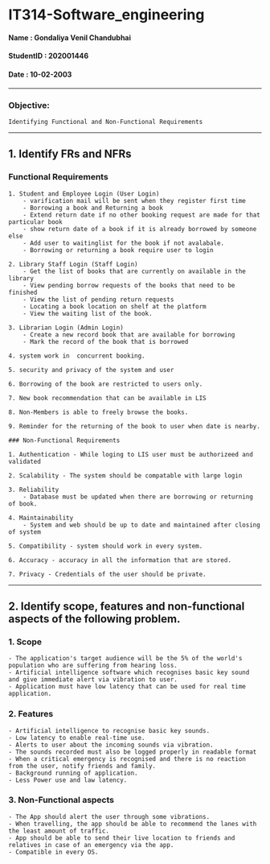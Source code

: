 # IT314-Software_engineering

#### Name       : Gondaliya Venil Chandubhai
#### StudentID  : 202001446
#### Date       : 10-02-2003
----

### Objective:
    Identifying Functional and Non-Functional Requirements
----
## 1. Identify FRs and NFRs
### Functional Requirements
    1. Student and Employee Login (User Login)
        - varification mail will be sent when they register first time
        - Borrowing a book and Returning a book
        - Extend return date if no other booking request are made for that particular book
        - show return date of a book if it is already borrowed by someone else
        - Add user to waitinglist for the book if not avalabale.
        - Borrowing or returning a book require user to login
    
    2. Library Staff Login (Staff Login)
        - Get the list of books that are currently on available in the library
        - View pending borrow requests of the books that need to be finished
        - View the list of pending return requests 
        - Locating a book location on shelf at the platform
        - View the waiting list of the book.
        
    3. Librarian Login (Admin Login)
        - Create a new record book that are available for borrowing
        - Mark the record of the book that is borrowed
   
    4. system work in  concurrent booking.
    
    5. security and privacy of the system and user
    
    6. Borrowing of the book are restricted to users only.
    
    7. New book recommendation that can be available in LIS
    
    8. Non-Members is able to freely browse the books.
    
    9. Reminder for the returning of the book to user when date is nearby.
    
    ### Non-Functional Requirements
    
    1. Authentication - While loging to LIS user must be authorizeed and validated
    
    2. Scalability - The system should be compatable with large login
    
    3. Reliability
        - Database must be updated when there are borrowing or returning of book.
        
    4. Maintainability 
        - System and web should be up to date and maintained after closing of system
    
    5. Compatibility - system should work in every system.
    
    6. Accuracy - accuracy in all the information that are stored.
    
    7. Privacy - Credentials of the user should be private.
    
----
## 2. Identify scope, features and non-functional aspects of the following problem.

### 1. Scope
    - The application's target audience will be the 5% of the world's population who are suffering from hearing loss. 
    - Artificial intelligence software which recognises basic key sound and give immediate alert via vibration to user.
    - Application must have low latency that can be used for real time application.
    
### 2. Features
    - Artificial intelligence to recognise basic key sounds.
    - Low latency to enable real-time use.
    - Alerts to user about the incoming sounds via vibration.
    - The sounds recorded must also be logged properly in readable format
    - When a critical emergency is recognised and there is no reaction from the user, notify friends and family.
    - Background running of application.
    - Less Power use and law latency.

### 3. Non-Functional aspects
    - The App should alert the user through some vibrations.
    - When travelling, the app should be able to recommend the lanes with the least amount of traffic.
    - App should be able to send their live location to friends and relatives in case of an emergency via the app.
    - Compatible in every OS.
